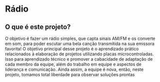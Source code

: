 # Rádio
## O que é este projeto?
  O objetivo é fazer um rádio simples, que capta sinais AM/FM e os converte em som, para poder escutar uma bela canção transmitida na sua emissora favorita!
  O objetivo principal desse projeto é o aprendizado prático relacionados à elaboração de projetos utilizando placas microcontroladas. Isso para aprendizado técnico e promover a cabacidade de adaptação de cada membro da equipe, além do trabalho em equipe e aspectos de liderança e comunicação.
  Ainda assim, a equipe é nova, então, neste projeto, tomamos total liberdade para observar soluções prontas
